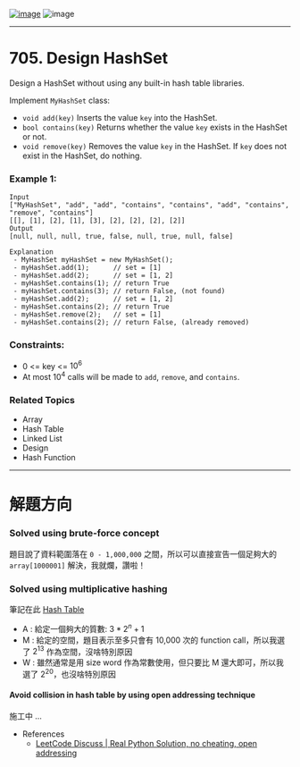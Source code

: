 [![image](https://img.shields.io/badge/Leetcode-Link-blue?logo=leetcode)](https://leetcode.com/problems/design-hashset/)
![image](https://img.shields.io/badge/Difficulty-Easy-green)

---

# 705. Design HashSet

Design a HashSet without using any built-in hash table libraries.

Implement `MyHashSet` class:

- `void add(key)` Inserts the value `key` into the HashSet.
- `bool contains(key)` Returns whether the value `key` exists in the HashSet or not.
- `void remove(key)` Removes the value `key` in the HashSet. If `key` does not exist in the HashSet, do nothing.

### Example 1:

```
Input
["MyHashSet", "add", "add", "contains", "contains", "add", "contains", "remove", "contains"]
[[], [1], [2], [1], [3], [2], [2], [2], [2]]
Output
[null, null, null, true, false, null, true, null, false]

Explanation
 - MyHashSet myHashSet = new MyHashSet();
 - myHashSet.add(1);      // set = [1]
 - myHashSet.add(2);      // set = [1, 2]
 - myHashSet.contains(1); // return True
 - myHashSet.contains(3); // return False, (not found)
 - myHashSet.add(2);      // set = [1, 2]
 - myHashSet.contains(2); // return True
 - myHashSet.remove(2);   // set = [1]
 - myHashSet.contains(2); // return False, (already removed)
```

### Constraints:

- 0 <= key <= $10^6$
- At most $10^4$ calls will be made to `add`, `remove`, and `contains`.

### Related Topics

- Array
- Hash Table
- Linked List
- Design
- Hash Function
  
---

# 解題方向

### Solved using brute-force concept

題目說了資料範圍落在 `0 - 1,000,000` 之間，所以可以直接宣告一個足夠大的 `array[1000001]` 解決，我就爛，讚啦！

### Solved using multiplicative hashing

筆記在此 [Hash Table](./../../notes/hash-table.md)

- A : 給定一個夠大的質數: $3*2^n+1$
- M : 給定的空間，題目表示至多只會有 10,000 次的 function call，所以我選了 $2^{13}$ 作為空間，沒啥特別原因
- W : 雖然通常是用 size word 作為常數使用，但只要比 M 還大即可，所以我選了 $2^{20}$，也沒啥特別原因

#### Avoid collision in hash table by using open addressing technique

施工中 ...

- References
  - [LeetCode Discuss | Real Python Solution, no cheating, open addressing](https://leetcode.com/problems/design-hashset/discuss/210494/Real-Python-Solution-no-cheating-open-addressing)


